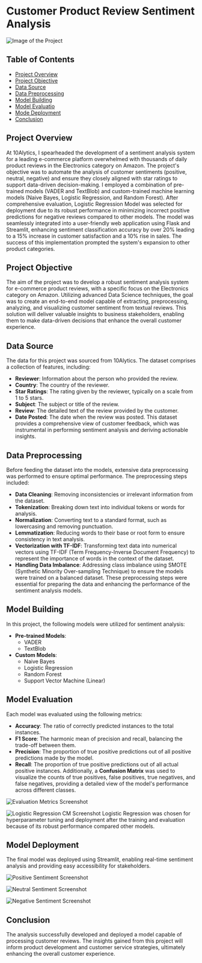 # Customer Product Review Sentiment Analysis

![Image of the Project](image_1.jpg)

## Table of Contents
- [Project Overview](#project-overview)
- [Project Objective](#project-objective)
- [Data Source](#data-source)
- [Data Preprocessing](#data-preprocessing)
- [Model Building](#model-building)
- [Model Evaluatio](#model-evaluation)
- [Mode Deployment](#model-deployment)
- [Conclusion](#conclusion)

## Project Overview
At 10Alytics, I spearheaded the development of a sentiment analysis system for a leading e-commerce platform overwhelmed 
with thousands of daily product reviews in the Electronics category on Amazon. The project's objective was to automate the 
analysis of customer sentiments (positive, neutral, negative) and ensure they closely aligned with star ratings to support 
data-driven decision-making. I employed a combination of pre-trained models (VADER and TextBlob) and custom-trained machine 
learning models (Naive Bayes, Logistic Regression, and Random Forest). After comprehensive evaluation, Logistic Regression Model 
was selected for deployment due to its robust performance in minimizing incorrect positive predictions for negative reviews 
compared to other models. The model was seamlessly integrated into a user-friendly web application using Flask and Streamlit, 
enhancing sentiment classification accuracy by over 20% leading to a 15% increase in customer satisfaction and a 10% rise 
in sales. The success of this implementation prompted the system's expansion to other product categories.

## Project Objective
The aim of the project was to develop a robust sentiment analysis system for e-commerce product reviews, with a specific focus on the 
Electronics category on Amazon. Utilizing advanced Data Science techniques, the goal was to create an end-to-end model capable 
of extracting, preprocessing, analyzing, and visualizing customer sentiment from textual reviews. This solution will deliver valuable 
insights to business stakeholders, enabling them to make data-driven decisions that enhance the overall customer experience.

## Data Source
The data for this project was sourced from 10Alytics. The dataset comprises a collection of features, including:
- **Reviewer**: Information about the person who provided the review.
- **Country**: The country of the reviewer.
- **Star Ratings**: The rating given by the reviewer, typically on a scale from 1 to 5 stars.
- **Subject**: The subject or title of the review.
- **Review**: The detailed text of the review provided by the customer.
- **Date Posted**: The date when the review was posted.
This dataset provides a comprehensive view of customer feedback, which was instrumental in performing sentiment analysis and
deriving actionable insights.

## Data Preprocessing
Before feeding the dataset into the models, extensive data preprocessing was performed to ensure optimal performance. 
The preprocessing steps included:
- **Data Cleaning**: Removing inconsistencies or irrelevant information from the dataset.
- **Tokenization**: Breaking down text into individual tokens or words for analysis.
- **Normalization**: Converting text to a standard format, such as lowercasing and removing punctuation.
- **Lemmatization**: Reducing words to their base or root form to ensure consistency in text analysis.
- **Vectorization with TF-IDF**: Transforming text data into numerical vectors using TF-IDF (Term Frequency-Inverse Document Frequency)
                                 to represent the importance of words in the context of the dataset.
- **Handling Data Imbalance**: Addressing class imbalance using SMOTE (Synthetic Minority Over-sampling Technique) to ensure the models
                               were trained on a balanced dataset.
These preprocessing steps were essential for preparing the data and enhancing the performance of the sentiment analysis models.

## Model Building
In this project, the following models were utilized for sentiment analysis:
- **Pre-trained Models**:
  - VADER
  - TextBlob
- **Custom Models**:
  - Naive Bayes
  - Logistic Regression
  - Random Forest
  - Support Vector Machine (Linear)
 
 ## Model Evaluation
 Each model was evaluated using the following metrics:
- **Accuracy**: The ratio of correctly predicted instances to the total instances.
- **F1 Score**: The harmonic mean of precision and recall, balancing the trade-off between them.
- **Precision**: The proportion of true positive predictions out of all positive predictions made by the model.
- **Recall**: The proportion of true positive predictions out of all actual positive instances.
Additionally, a **Confusion Matrix** was used to visualize the counts of true positives, false positives, true negatives, and false negatives,
providing a detailed view of the model's performance across different classes.

![Evaluation Metrics Screenshot](image_5.jpg)

![Logistic Regression CM Screenshot](image_6.jpg)
Logistic Regression was chosen for hyperparameter tuning and deployment after the training and evaluation because 
of its robust performance compared other models.

## Model Deployment
The final model was deployed using Streamlit, enabling real-time sentiment analysis and providing easy accessibility for stakeholders.

![Positive Sentiment Screenshot](image_2.jpg)

![Neutral Sentiment Screenshot](image_4.jpg)

![Negative Sentiment Screenshot](image_3.jpg)

## Conclusion
The analysis successfully developed and deployed a model capable of processing customer reviews. The insights gained from this project 
will inform product development and customer service strategies, ultimately enhancing the overall customer experience.
